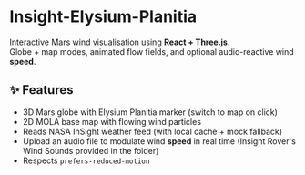 # Insight-Elysium-Planitia
Interactive Mars wind visualisation using **React + Three.js**.  
Globe + map modes, animated flow fields, and optional audio-reactive wind **speed**.


## ✨ Features
- 3D Mars globe with Elysium Planitia marker (switch to map on click)
- 2D MOLA base map with flowing wind particles
- Reads NASA InSight weather feed (with local cache + mock fallback)
- Upload an audio file to modulate wind **speed** in real time (Insight Rover's Wind Sounds provided in the folder)
- Respects `prefers-reduced-motion`
